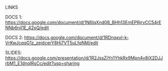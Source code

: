 LINKS

DOCS 1: https://docs.google.com/document/d/1N6IqXnd08_BHh13EmEPRjrvCC54rENNb6nil1E_42oQ/edit

DOCS 2: https://docs.google.com/document/d/1RDnqxvI-k-VrKwJcqqG1z_zejdcerY8Hi7VT5uLfqNM/edit

SLIDES: https://docs.google.com/presentation/d/1R2JssZiYn1YhkRx9Mpn4v8iX2DJJrbM1_E1dnqIRsCc/edit?usp=sharing
